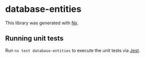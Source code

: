 # database-entities

This library was generated with [Nx](https://nx.dev).

## Running unit tests

Run `nx test database-entities` to execute the unit tests via [Jest](https://jestjs.io).
